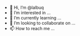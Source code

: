 - 👋 Hi, I’m @lalbuq
- 👀 I’m interested in ...
- 🌱 I’m currently learning ...
- 💞️ I’m looking to collaborate on ...
- 📫 How to reach me ...

<!---
lalbuq/lalbuq is a ✨ special ✨ repository because its `README.md` (this file) appears on your GitHub profile.
You can click the Preview link to take a look at your changes.
--->

